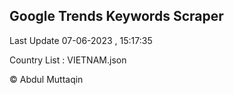 

## Google Trends Keywords Scraper 
 
Last Update 07-06-2023 , 15:17:35

Country List :
VIETNAM.json



© Abdul Muttaqin 
